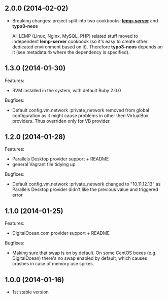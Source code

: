 ## 2.0.0 (2014-02-02)

- Breaking changes: project split into two cookbooks: **[lemp-server](https://github.com/ryzy/vc-lemp-server)** and **typo3-neos**

  All LEMP (Linux, Nginx, MySQL, PHP) related stuff moved to independent **lemp-server** cookbook (so it's easy to create other dedicated environment based on it). Therefore **typo3-neos** depends on it (see metadata.rb where the dependency is specified).

## 1.3.0 (2014-01-30)

Features:

- RVM installed in the system, with default Ruby 2.0.0

Bugfixes:

- Default config.vm.network :private_network removed from global configuration as it might cause problems in other then VirtualBox providers. Thus overriden only for VB provider.

## 1.2.0 (2014-01-28)

Features:

- Parallels Desktop provider support + README
- general Vagrant file tidying up

Bugfixes:

- Default config.vm.network :private_network changed to "10.11.12.13" as Parallels Desktop provider didn't like the previous value and triggered error

## 1.1.0 (2014-01-25)

Features:

- DigitalOcean.com provider support + README

Bugfixes:

- Making sure that swap is on by default. On some CentOS boxes (e.g. DigitalOcean) there's no swap enabled by default, which causes crashes in case of memory use spikes.

## 1.0.0 (2014-01-16)

- 1st stable version
